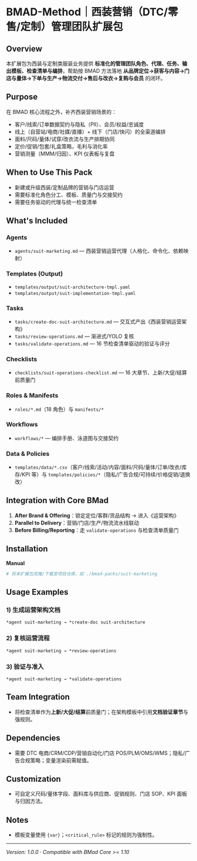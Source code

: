 # BMAD-Method｜西装营销（DTC/零售/定制）管理团队扩展包

## Overview

本扩展包为西装与定制类服装业务提供 **标准化的管理团队角色、代理、任务、输出模板、检查清单与编排**，帮助按 BMAD 方法落地 **从品牌定位→获客与内容→门店与量体→下单与生产→物流交付→售后与改衣→复购与会员** 的闭环。

## Purpose

在 BMAD 核心流程之外，补齐西装营销场景的：

- 客户/线索/订单数据契约与隐私（PII）、会员/权益/忠诚度
- 线上（自营站/电商/社媒/直播）+ 线下（门店/快闪）的全渠道编排
- 面料/尺码/量体/试穿/改衣流与生产排期协同
- 定价/促销/包套/礼盒策略，毛利与消化率
- 营销测量（MMM/归因）、KPI 仪表板与复盘

## When to Use This Pack

- 新建或升级西装/定制品牌的营销与门店运营
- 需要标准化角色分工、模板、质量门与交接契约
- 需要任务驱动的代理与统一检查清单

## What's Included

### Agents

- `agents/suit-marketing.md` — 西装营销运营代理（人格化、命令化、依赖映射）

### Templates (Output)

- `templates/output/suit-architecture-tmpl.yaml`
- `templates/output/suit-implementation-tmpl.yaml`

### Tasks

- `tasks/create-doc-suit-architecture.md` — 交互式产出《西装营销运营架构》
- `tasks/review-operations.md` — 渐进式/YOLO 复核
- `tasks/validate-operations.md` — 16 节检查清单驱动的验证与评分

### Checklists

- `checklists/suit-operations-checklist.md` — 16 大章节、上新/大促/结算前质量门

### Roles & Manifests

- `roles/*.md`（18 角色）与 `manifests/*`

### Workflows

- `workflows/*` — 编排手册、泳道图与交接契约

### Data & Policies

- `templates/data/*.csv`（客户/线索/活动/内容/面料/尺码/量体/订单/改衣/库存/KPI 等）与 `templates/policies/*`（隐私/广告合规/可持续/价格促销/退换改）

## Integration with Core BMad

1. **After Brand & Offering**：锁定定位/客群/货品结构 → 进入《运营架构》
2. **Parallel to Delivery**：营销/门店/生产/物流流水线联动
3. **Before Billing/Reporting**：走 `validate-operations` 与检查清单质量门

## Installation

**Manual**

```bash
# 将本扩展包克隆/下载至项目仓库，如 ./bmad-packs/suit-marketing
```

## Usage Examples

### 1) 生成运营架构文档

```
*agent suit-marketing → *create-doc suit-architecture
```

### 2) 复核运营流程

```
*agent suit-marketing → *review-operations
```

### 3) 验证与准入

```
*agent suit-marketing → *validate-operations
```

## Team Integration

- 将检查清单作为**上新/大促/结算**前质量门；在架构模板中引用**文档验证章节**与强规则。

## Dependencies

- 需要 DTC 电商/CRM/CDP/营销自动化/门店 POS/PLM/OMS/WMS；隐私/广告合规策略；变量渲染前需赋值。

## Customization

- 可自定义尺码/量体字段、面料库与供应商、促销规则、门店 SOP、KPI 面板与归因方法。

## Notes

- 模板变量使用 `{var}`；`<critical_rule>` 标记的规则为强制性。

---

_Version: 1.0.0_ · _Compatible with BMad Core >= 1.10_

